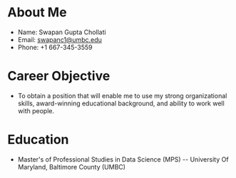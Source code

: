 # About Me
- Name: Swapan Gupta Chollati
- Email: swapanc1@umbc.edu
- Phone: +1 667-345-3559

# Career Objective
- To obtain a position that will enable me to use my strong organizational skills, award-winning educational
background, and ability to work well with people.

# Education
- Master's of Professional Studies in Data Science (MPS)
-- University Of Maryland, Baltimore County (UMBC)
